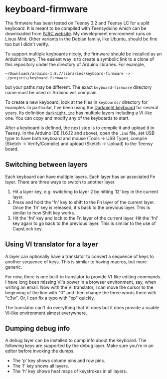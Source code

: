 # keyboard-firmware

The firmware has been tested on Teensy 3.2 and Teensy LC for a split keyboard.
It is meant to be compiled with Teensyduino which can be downloaded from
[PJRC website](http://www.pjrc.com/teensy/teensyduino.html).
My development environment runs on Linux Mint. Other variants in the Debian
family, like Ubuntu, should be fine too but I didn't verify.

To support multiple keyboards nicely, the firmware should be installed as an
Arduino library. The easiest way is to create a symbolic link to a clone of
this repository under the directory of Arduino libraries. For example,
```
~/Downloads/arduino-1.8.7/libraries/keyboard-firmware -> ~/projects/keyboard-firmware
```
but your paths may be different. The exact `keyboard-firmware` directory name
must be used or Arduino will complain.

To create a new keyboard, look at the files in `keyboards/` directory for examples.
In particular, I've been using the [Darknight keyboard](https://github.com/macroxue/keyboard-diy)
for several years. Its definition
[`darknight.ino`](https://github.com/macroxue/keyboard-firmware/blob/master/keyboards/darknight/darknight.ino)
has multiple layers including a VI-like one. You can copy and modify
any of the keyboards to start.

After a keyboard is defined, the next step is to compile it and upload it to Teensy.
In the Arduino IDE (1.6.12 and above), open the `.ino` file, set USB
type to have both keyboard and mouse (Tools -> USB Type), compile (Sketch ->
Verify/Compile) and upload (Sketch -> Upload) to the Teensy board.

## Switching between layers

Each keyboard can have multiple layers. Each layer has an associated Fn layer.
There are three ways to switch to another layer.

1. Hit a layer key, e.g. switching to layer 2 by hitting 'l2' key in the
   current layer.
2. Press and hold the 'fn' key to shift to the Fn layer of the current layer.
   Once the 'fn' key is released, it's back to the previous layer. This is
   similar to how Shift key works.
3. Hit the 'fnl' key and lock to the Fn layer of the current layer. Hit the
   'fnl' key again to go back to the previous layer. This is similar to the
   use of CapsLock key.

## Using VI translator for a layer

A layer can optionally have a translator to convert a sequence of keys to
another sequence of keys. This is similar to having macros, but more generic.

For now, there is one built-in translator to provide VI-like editing commands.
I have long been missing VI's power in a browser environment, say, when
writing an email. Now with the VI translator, I can move the cursor to the
beginning of the line with "0" and then change the three words there with "c3w".
Or, I can fix a typo with "xp" quickly.

The translator can't do everything that VI does but it does provide a usable
VI-like environment almost everywhere.

## Dumping debug info

A debug layer can be installed to dump info about the keyboard. The following
keys are supported by the debug layer. Make sure you're in an editor before
invoking the dumps.

* The 'p' key shows column pins and row pins.
* The 'l' key shows all layers.
* The 'h' key shows heat maps of keystrokes in all layers.
